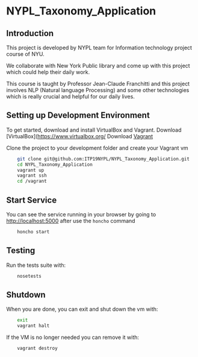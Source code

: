 # NYPL_Taxonomy_Application

## Introduction

This project is developed by NYPL team for Information technology project course of NYU.

We collaborate with New York Public library and come up with this project which could help their daily work.

This course is taught by Professor Jean-Claude Franchitti and this project involves NLP (Natural language Processing)
and some other technologies which is really crucial and helpful for our daily lives.

## Setting up Development Environment
To get started, download and install VirtualBox and Vagrant.
Download [VirtualBox](https://www.virtualbox.org/
Download [Vagrant](https://www.vagrantup.com/)

Clone the project to your development folder and create your Vagrant vm

```bash
    git clone git@github.com:ITP19NYPL/NYPL_Taxonomy_Application.git
    cd NYPL_Taxonomy_Application
    vagrant up
    vagrant ssh
    cd /vagrant
```

## Start Service
You can see the service running in your browser by going to
[http://localhost:5000](http://localhost:5000) after use the `honcho` command

```bash
    honcho start
```

## Testing
Run the tests suite with:
```sh
    nosetests
```

## Shutdown
When you are done, you can exit and shut down the vm with:

```bash
    exit
    vagrant halt
```

If the VM is no longer needed you can remove it with:

```bash
    vagrant destroy
```
